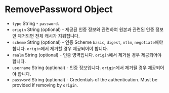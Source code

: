 # RemovePassword Object

* `type` String - `password`.
* `origin` String (optional) - 제공된 인증 정보와 관련하여 원본과 관련된 인증 정보만 제거되면 전체 캐시가 지워집니다.
* `scheme` String (optional) - 인증 Scheme `basic`, `digest`, `ntlm`, `negotiate`해야 합니다. `origin`에서 제거할 경우 제공되어야 합니다.
* `realm` String (optional) - 인증 영역입니다. `origin`에서 제거될 경우 제공되어야 합니다.
* `username` String (optional) - 인증 정보입니다. `origin`에서 제거될 경우 제공되어야 합니다.
* `password` String (optional) - Credentials of the authentication. Must be provided if removing by `origin`.